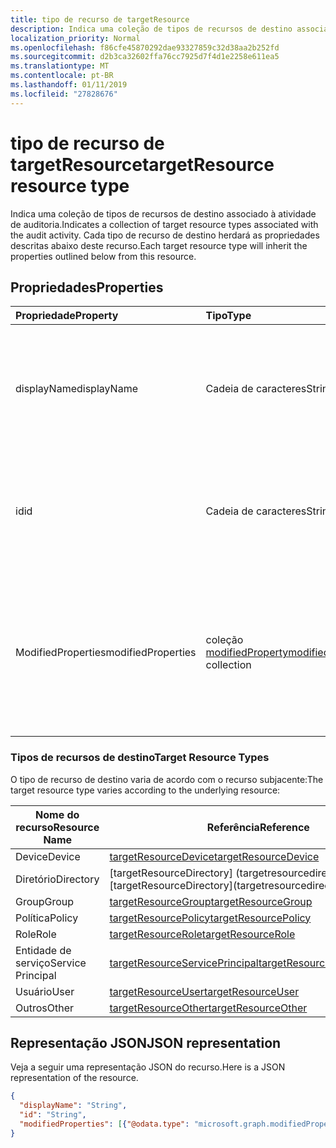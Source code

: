 ```yaml
---
title: tipo de recurso de targetResource
description: Indica uma coleção de tipos de recursos de destino associado à atividade de auditoria. Cada tipo de recurso de destino herdará as propriedades descritas abaixo deste recurso.
localization_priority: Normal
ms.openlocfilehash: f86cfe45870292dae93327859c32d38aa2b252fd
ms.sourcegitcommit: d2b3ca32602ffa76cc7925d7f4d1e2258e611ea5
ms.translationtype: MT
ms.contentlocale: pt-BR
ms.lasthandoff: 01/11/2019
ms.locfileid: "27828676"
---
```

# <a name="targetresource-resource-type"></a><span data-ttu-id="06aa8-104">tipo de recurso de targetResource</span><span class="sxs-lookup"><span data-stu-id="06aa8-104">targetResource resource type</span></span>
<span data-ttu-id="06aa8-105">Indica uma coleção de tipos de recursos de destino associado à atividade de auditoria.</span><span class="sxs-lookup"><span data-stu-id="06aa8-105">Indicates a collection of  target resource types associated with the audit activity.</span></span> <span data-ttu-id="06aa8-106">Cada tipo de recurso de destino herdará as propriedades descritas abaixo deste recurso.</span><span class="sxs-lookup"><span data-stu-id="06aa8-106">Each target resource type will inherit the properties outlined below from this resource.</span></span>


## <a name="properties"></a><span data-ttu-id="06aa8-107">Propriedades</span><span class="sxs-lookup"><span data-stu-id="06aa8-107">Properties</span></span>
| <span data-ttu-id="06aa8-108">Propriedade</span><span class="sxs-lookup"><span data-stu-id="06aa8-108">Property</span></span>     | <span data-ttu-id="06aa8-109">Tipo</span><span class="sxs-lookup"><span data-stu-id="06aa8-109">Type</span></span>   |<span data-ttu-id="06aa8-110">Descrição</span><span class="sxs-lookup"><span data-stu-id="06aa8-110">Description</span></span>|
|:---------------|:--------|:----------|
|<span data-ttu-id="06aa8-111">displayName</span><span class="sxs-lookup"><span data-stu-id="06aa8-111">displayName</span></span>|<span data-ttu-id="06aa8-112">Cadeia de caracteres</span><span class="sxs-lookup"><span data-stu-id="06aa8-112">String</span></span>|<span data-ttu-id="06aa8-113">Indica o nome de exibição dos recursos descritos em tipos de recursos de destino abaixo.</span><span class="sxs-lookup"><span data-stu-id="06aa8-113">Indicates the display name of the resources outlined under Target Resource Types below.</span></span>|
|<span data-ttu-id="06aa8-114">id</span><span class="sxs-lookup"><span data-stu-id="06aa8-114">id</span></span>|<span data-ttu-id="06aa8-115">Cadeia de caracteres</span><span class="sxs-lookup"><span data-stu-id="06aa8-115">String</span></span>|<span data-ttu-id="06aa8-116">Indica a Id exclusiva do recurso (por exemplo: UserId, AppId, RoleId.).</span><span class="sxs-lookup"><span data-stu-id="06aa8-116">Indicates the Unique Id of the resource (For example: UserId, AppId, RoleId.).</span></span>|
|<span data-ttu-id="06aa8-117">ModifiedProperties</span><span class="sxs-lookup"><span data-stu-id="06aa8-117">modifiedProperties</span></span>|<span data-ttu-id="06aa8-118">coleção [modifiedProperty](modifiedproperty.md)</span><span class="sxs-lookup"><span data-stu-id="06aa8-118">[modifiedProperty](modifiedproperty.md) collection</span></span>|<span data-ttu-id="06aa8-119">Indica o nome, o valor antigo e o novo valor de cada atributo a ser alterado.</span><span class="sxs-lookup"><span data-stu-id="06aa8-119">Indicates name, old value and new value of each attribute that changed.</span></span> <span data-ttu-id="06aa8-120">Isso é aplicável para qualquer atividades "Atualizar"</span><span class="sxs-lookup"><span data-stu-id="06aa8-120">This is applicable for any "Update" activities</span></span>|

### <a name="target-resource-types"></a><span data-ttu-id="06aa8-121">Tipos de recursos de destino</span><span class="sxs-lookup"><span data-stu-id="06aa8-121">Target Resource Types</span></span>

<span data-ttu-id="06aa8-122">O tipo de recurso de destino varia de acordo com o recurso subjacente:</span><span class="sxs-lookup"><span data-stu-id="06aa8-122">The target resource type varies according to the underlying resource:</span></span>

|<span data-ttu-id="06aa8-123">Nome do recurso</span><span class="sxs-lookup"><span data-stu-id="06aa8-123">Resource Name</span></span>| <span data-ttu-id="06aa8-124">Referência</span><span class="sxs-lookup"><span data-stu-id="06aa8-124">Reference</span></span>|
|-------------|----------|
<span data-ttu-id="06aa8-125">Device</span><span class="sxs-lookup"><span data-stu-id="06aa8-125">Device</span></span>|[<span data-ttu-id="06aa8-126">targetResourceDevice</span><span class="sxs-lookup"><span data-stu-id="06aa8-126">targetResourceDevice</span></span>](targetresourcedevice.md)
<span data-ttu-id="06aa8-127">Diretório</span><span class="sxs-lookup"><span data-stu-id="06aa8-127">Directory</span></span>|<span data-ttu-id="06aa8-128">[targetResourceDirectory] (targetresourcedirectory.md]</span><span class="sxs-lookup"><span data-stu-id="06aa8-128">[targetResourceDirectory](targetresourcedirectory.md]</span></span>
<span data-ttu-id="06aa8-129">Group</span><span class="sxs-lookup"><span data-stu-id="06aa8-129">Group</span></span>|[<span data-ttu-id="06aa8-130">targetResourceGroup</span><span class="sxs-lookup"><span data-stu-id="06aa8-130">targetResourceGroup</span></span>](targetresourcegroup.md)
<span data-ttu-id="06aa8-131">Política</span><span class="sxs-lookup"><span data-stu-id="06aa8-131">Policy</span></span>|[<span data-ttu-id="06aa8-132">targetResourcePolicy</span><span class="sxs-lookup"><span data-stu-id="06aa8-132">targetResourcePolicy</span></span>](targetresourcepolicy.md)
<span data-ttu-id="06aa8-133">Role</span><span class="sxs-lookup"><span data-stu-id="06aa8-133">Role</span></span>|[<span data-ttu-id="06aa8-134">targetResourceRole</span><span class="sxs-lookup"><span data-stu-id="06aa8-134">targetResourceRole</span></span>](targetresourcerole.md)
<span data-ttu-id="06aa8-135">Entidade de serviço</span><span class="sxs-lookup"><span data-stu-id="06aa8-135">Service Principal</span></span>|[<span data-ttu-id="06aa8-136">targetResourceServicePrincipal</span><span class="sxs-lookup"><span data-stu-id="06aa8-136">targetResourceServicePrincipal</span></span>](targetresourceserviceprincipal.md)
<span data-ttu-id="06aa8-137">Usuário</span><span class="sxs-lookup"><span data-stu-id="06aa8-137">User</span></span>|[<span data-ttu-id="06aa8-138">targetResourceUser</span><span class="sxs-lookup"><span data-stu-id="06aa8-138">targetResourceUser</span></span>](targetresourceuser.md)
<span data-ttu-id="06aa8-139">Outros</span><span class="sxs-lookup"><span data-stu-id="06aa8-139">Other</span></span>|[<span data-ttu-id="06aa8-140">targetResourceOther</span><span class="sxs-lookup"><span data-stu-id="06aa8-140">targetResourceOther</span></span>](targetresourceother.md)

## <a name="json-representation"></a><span data-ttu-id="06aa8-141">Representação JSON</span><span class="sxs-lookup"><span data-stu-id="06aa8-141">JSON representation</span></span>

<span data-ttu-id="06aa8-142">Veja a seguir uma representação JSON do recurso.</span><span class="sxs-lookup"><span data-stu-id="06aa8-142">Here is a JSON representation of the resource.</span></span>

<!-- {
  "blockType": "resource",
  "optionalProperties": [

  ],
  "@odata.type": "microsoft.graph.targetResource"
}-->

```json
{
  "displayName": "String",
  "id": "String",
  "modifiedProperties": [{"@odata.type": "microsoft.graph.modifiedProperty"}]
}

```

<!-- uuid: 8fcb5dbc-d5aa-4681-8e31-b001d5168d79
2015-10-25 14:57:30 UTC -->
<!-- {
  "type": "#page.annotation",
  "description": "targetResource resource",
  "keywords": "",
  "section": "documentation",
  "tocPath": ""
}-->
